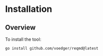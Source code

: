# Installation

## Overview

To install the tool:

```bash
go install github.com/voedger/reqmd@latest
```